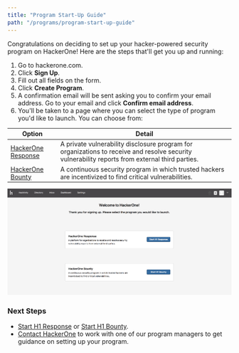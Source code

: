 ```yaml
---
title: "Program Start-Up Guide"
path: "/programs/program-start-up-guide"
---
```


Congratulations on deciding to set up your hacker-powered security program on HackerOne! Here are the steps that'll get you up and running:

1. Go to hackerone.com.
2. Click **Sign Up**.
3. Fill out all fields on the form.
4. Click **Create Program**.
5. A confirmation email will be sent asking you to confirm your email address. Go to your email and click **Confirm email address**.
6. You'll be taken to a page where you can select the type of program you'd like to launch. You can choose from:

Option | Detail
------ | ------
[HackerOne Response]("/programs/start-h1-response") | A private vulnerability disclosure program for organizations to receive and resolve security vulnerability reports from external third parties.
[HackerOne Bounty]("/programs/start-h1-bounty") | A continuous security program in which trusted hackers are incentivized to find critical vulnerabilities.

![getting-started-1](./images/getting-started-1.png)

### Next Steps
* [Start H1 Response]("/programs/start-h1-response") or [Start H1 Bounty]("/programs/start-h1-bounty").
* [Contact HackerOne](https://support.hackerone.com/hc/en-us/requests/new) to work with one of our program managers to get guidance on setting up your program.
